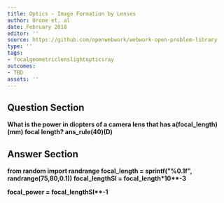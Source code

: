 ```yaml
---
title: Optics - Image Formation by Lenses
author: Urone et. al
date: February 2018
editor: ''
source: https://github.com/openwebwork/webwork-open-problem-library
type: ''
tags:
- focalgeometriclenslightopticsray
outcomes:
- TBD
assets: ''
---
```


## Question Section 

<b>
What is the power in diopters of a camera lens that has a(focal_length)(mm) focal length?
ans_rule(40)(D)



## Answer Section

from random import randrange
focal_length = sprintf("%0.1f", randrange(75,80,0.1))
focal_lengthSI = focal_length*10**-3

focal_power = focal_lengthSI**-1